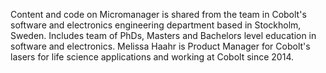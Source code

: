 Content and code on Micromanager is shared from the team in Cobolt's software and electronics engineering department based in Stockholm, Sweden. Includes team of PhDs, Masters and Bachelors level education in software and electronics. Melissa Haahr is Product Manager for Cobolt's lasers for life science applications and working at Cobolt since 2014.
